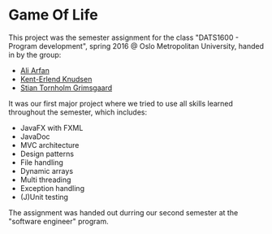 # Game Of Life
This project was the semester assignment for the class "DATS1600 - Program development", spring 2016 @ Oslo Metropolitan University,
handed in by the group:
- [Ali Arfan](https://github.com/AliArfan)
- [Kent-Erlend Knudsen](https://github.com/Bitoholic)
- [Stian Tornholm Grimsgaard](https://github.com/stiangrim)

It was our first major project where we tried to use all skills learned throughout the semester, which includes:
- JavaFX with FXML
- JavaDoc
- MVC architecture
- Design patterns
- File handling
- Dynamic arrays
- Multi threading
- Exception handling
- (J)Unit testing

The assignment was handed out durring our second semester at the "software engineer" program.
